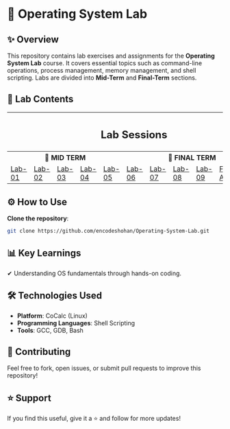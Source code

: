 # 📌 Operating System Lab

## ✨ Overview
This repository contains lab exercises and assignments for the **Operating System Lab** course. It covers essential topics such as command-line operations, process management, memory management, and shell scripting. Labs are divided into **Mid-Term** and **Final-Term** sections.

## 📂 Lab Contents

<table>
  <tr>
    <th colspan="10">
      <h2>Lab Sessions</h2>
    </th>
  </tr>
  <tr>
    <th colspan="5">🔎 MID TERM</th>
    <th colspan="5">🔎 FINAL TERM</th>
  </tr>
  <tr>
    <td>
        <a href="https://github.com/encodeshohan/Operating-System-Lab/tree/main/Windows-Terminal-23-Oct">Lab-01</a>
    </td>
    <td>
        <a href="https://github.com/encodeshohan/Operating-System-Lab/tree/main/Linux-Terminal-30-Oct">Lab-02</a>
    </td>
    <td>
        <a href="https://github.com/encodeshohan/Operating-System-Lab/tree/main/Linux-Terminal-06-Nov">Lab-03</a>
    </td>
    <td>
        <a href="https://github.com/encodeshohan/Operating-System-Lab/tree/main/Linux-Terminal-13-Nov">Lab-04</a>
    </td>
    <td>
        <a href="https://github.com/encodeshohan/Operating-System-Lab/tree/main/Linux-Terminal-20-Nov">Lab-05</a>
    </td>
    <td>
        <a href="https://github.com/encodeshohan/Operating-System-Lab/tree/main/Linux-Terminal-11-Dec">Lab-06</a>
    </td>
    <td>     
        <a href="https://github.com/encodeshohan/Operating-System-Lab/tree/main/Linux-Terminal-18-Dec">Lab-07</a>
    </td>
    <td>
        <a href="https://github.com/encodeshohan/Operating-System-Lab/tree/main/Linux-Terminal-08-Jan">Lab-08</a>
    </td>
    <td>  
        <a href="https://github.com/encodeshohan/Operating-System-Lab/tree/main/Linux-Terminal-15-Jan">Lab-09</a>
    </td>
    <td>  
        <a href="https://github.com/encodeshohan/Operating-System-Lab/tree/main/Final-Assignment">Final-Assignment</a>
    </td>
  </tr>
</table>

## ⚙ How to Use 
**Clone the repository**:  
   ```bash
   git clone https://github.com/encodeshohan/Operating-System-Lab.git
   ```

## 📊 Key Learnings  
✔ Understanding OS fundamentals through hands-on coding. 

## 🛠️ Technologies Used  
- **Platform**: CoCalc (Linux)  
- **Programming Languages**: Shell Scripting  
- **Tools**: GCC, GDB, Bash  

## 🤝 Contributing
Feel free to fork, open issues, or submit pull requests to improve this repository!

## ⭐ Support
If you find this useful, give it a ⭐ and follow for more updates!
